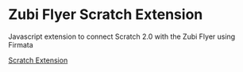 # Zubi Flyer Scratch Extension
Javascript extension to connect Scratch 2.0 with the Zubi Flyer using Firmata

[Scratch Extension](http://scratchx.org/?url=https://raw.githubusercontent.com/fuzeplay/scratch-arduino-extension/gh-pages/arduino_extension.js#scratch)
